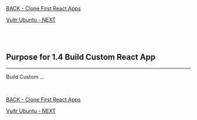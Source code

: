 
<!-- ------------------------------------------------------------------------- -->

<div class="page-back">

[BACK - Clone First React Apps](/Setup/purposes/pfr0102_Clone-First-React-Apps.md)
</div><div class="page-next">

[Vultr Ubuntu - NEXT](/Setup/purposes/pfr0301_Setup-Vultr-Ubuntu.md)
</div><div style="margin-top:35px">&nbsp;</div>
 
<!-- ------------------------------------------------------------------------- -->

## Purpose for 1.4 Build Custom React App

----

Build Custom ...

<br/>



<!-- ------------------------------------------------------------------------- -->

<div class="page-back">

[BACK - Clone First React Apps](/Setup/purposes/pfr0102_Clone-First-React-Apps.md)
</div><div class="page-next">

[Vultr Ubuntu - NEXT](/Setup/purposes/pfr0301_Setup-Vultr-Ubuntu.md)
</div>
<!-- ------------------------------------------------------------------------- -->
